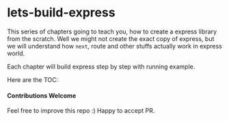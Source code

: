 # lets-build-express

This series of chapters going to teach you, how to create a express library from the scratch. Well we might not create the exact copy of express, but we will understand how `next`, route and other stuffs actually work in express world. 

Each chapter will build express step by step with running example. 

Here are the TOC:



#### Contributions Welcome
Feel free to improve this repo :) Happy to accept PR.